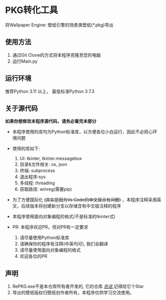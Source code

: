 # PKG转化工具
将Wallpaper Engine: 壁纸引擎的场景类壁纸(*.pkg)导出
## 使用方法
1. 通过Git Clone的方式将本程序克隆至您的电脑
2. 运行Main.py
## 运行环境
推荐Python 3.11 以上， 最低标准Python 3.7.3
## 关于源代码
**如果你想修改本程序源代码，请务必看完本部分**

- 本程序使用的库均为Python标准库，以方便各位小白运行，因此不必担心环境问题
- 使用的库如下:
   
   1. UI: tkinter, tkinter.messagebox
   2. 目录&文件相关: os, json
   3. 终端: subprocess
   4. 退出程序:sys
   5. 多线程: threading
   6. 获取路径: winreg(需要pip)
- 为了方便国际化 ~~(其实是因为Vs Code的中文显示有问题)~~ ，本程序注释采用英文，后续版本将创建新分支以存储含有中文版注释的程序
- 本程序使用面向对象编程的格式(不是标准的tkinter式)
- PR: 本程序欢迎PR，但对PR有一定要求
   
   1. 请尽量使用Python标准库
   2. 请确保你的程序有注释(中英均可), 我们会翻译
   3. 请尽量使用面向对象编程的格式
   4. 欢迎各位的PR
## 声明
1. RePKG.exe不是本仓库所有者开发的,  它的仓库 *[在这](https://github.com/notscuffed/repkg)*,记得给它个Star
2. 导出的壁纸版权归壁纸创作者所有，本程序仅供学习交流使用。